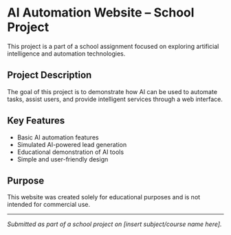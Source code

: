 # AI Automation Website – School Project

This project is a part of a school assignment focused on exploring artificial intelligence and automation technologies.

## Project Description

The goal of this project is to demonstrate how AI can be used to automate tasks, assist users, and provide intelligent services through a web interface.

## Key Features

- Basic AI automation features
- Simulated AI-powered lead generation
- Educational demonstration of AI tools
- Simple and user-friendly design

## Purpose

This website was created solely for educational purposes and is not intended for commercial use.

---

*Submitted as part of a school project on [insert subject/course name here].*

